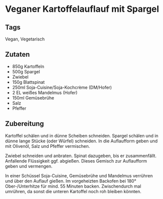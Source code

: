 # Veganer Kartoffelauflauf mit Spargel 

## Tags 

Vegan, Vegetarisch

## Zutaten 

- 850g Kartoffeln
- 500g Spargel
- Zwiebel
- 150g Blattspinat
- 250ml Soja-Cuisine/Soja-Kochcrème (DM/Hofer)
- 2 EL weißes Mandelmus (Hofer)
- 150ml Gemüsebrühe
- Salz
- Pfeffer

## Zubereitung 

Kartoffel schälen und in dünne Scheiben schneiden.
Spargel schälen und in dünne lange Stücke (oder Würfel) schneiden.
In die Auflaufform geben und mit Olivenöl, Salz und Pfeffer vermischen. 

Zwiebel schneiden und anbraten. 
Spinat dazugeben, bis er zusammenfällt.
Anfallende Flüssigkeit ggf. abgießen. 
Dieses Gemisch zur Auflaufform geben und vermengen. 

In einer Schüssel Soja-Cuisine, Gemüsebrühe und Mandelmus verrühren und über den Auflauf gießen. 
Im vorgeheizten Backofen bei 180° Ober-/Unterhitze für mind. 55 Minuten backen. 
Zwischendurch mal umrühren, da sonst die unteren Kartoffel noch roh bleiben könnten.                     
